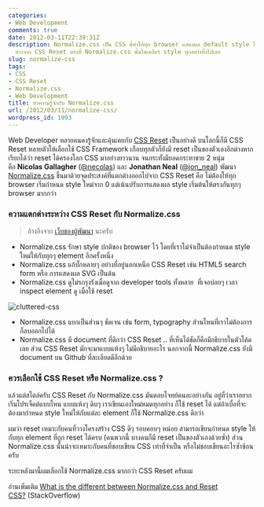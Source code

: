 ```yaml
---
categories:
- Web Development
comments: true
date: 2012-03-11T22:39:31Z
description: Normalize.css เป็น CSS ที่ทำให้ทุก browser แสดงผล default style ได้ใกล้เคียงกันที่สุด
  ต่างจาก CSS Reset ตรงที่ Normalize.css นั้นไม่เคลียร์ style ทุกอย่างทิ้งไปเลย
slug: normalize-css
tags:
- CSS
- CSS Reset
- Normalize.css
- Web Development
title: ทำความรู้จักกับ Normalize.css
url: /2012/03/11/normalize-css/
wordpress_id: 1993
---
```


Web Developer หลายคนคงรู้จักและคุ้นเคยกับ [CSS Reset](https://www.google.co.th/#hl=th&q=css+reset) เป็นอย่างดี บนโลกนี้ก็มี CSS Reset หลายตัวให้เลือกใช้ CSS Framework เกือบทุกตัวก็ยังมี reset เป็นของตัวเองอีกต่างหาก เรียกได้ว่า reset ได้ครองโลก CSS มาอย่างยาวนาน จนกระทั่งมียอดกระทาชาย 2 หนุ่ม คือ **Nicolas Gallagher** ([@necolas](https://twitter.com/necolas)) และ **Jonathan Neal** ([@jon_neal](https://twitter.com/jon_neal)) พัฒนา [Normalize.css](http://necolas.github.com/normalize.css/) ขึ้นมาด้วยจุดประสงค์ที่แตกต่างออกไปจาก CSS Reset คือ ไม่ต้องให้ทุก browser เริ่มกำหนด style ใหม่จาก 0 แต่เน้นปรับการแสดงผล style เริ่มต้นให้ตรงกันทุกๆ browser มากกว่า


### ความแตกต่างระหว่าง CSS Reset กับ Normalize.css

> อ้างอิงจาก [เว็บของผู้พัฒนา](http://nicolasgallagher.com/about-normalize-css/) นะครับ

* Normalize.css รักษา style ปกติของ browser ไว้ โดยที่เราไม่จำเป็นต้องกำหนด style ใหม่ให้กับทุกๆ element อีกครั้งหนึ่ง
* Normalize.css แก้บั๊กหลายๆ อย่างที่อยู่นอกเหนือ CSS Reset เช่น HTML5 search form หรือ การแสดงผล SVG เป็นต้น
* Normalize.css ดูไม่รกรุงรังเมื่อดูจาก developer tools ทั้งหลาย  ที่เจอบ่อยๆ เวลา inspect element ดู เมื่อใช้ reset

![cluttered-css](https://farm9.staticflickr.com/8380/8507760424_b37ae2b173_z.jpg)

* Normalize.css แยกเป็นส่วนๆ ชัดเจน เช่น form, typography ส่วนไหนที่เราไม่ต้องการ ก็ลบออกไปได้
* Normalize.css มี document ที่ดีกว่า CSS Reset .. ที่เห็นได้ชัดก็คือมีอธิบายในตัวโค้ดเลย ส่วน CSS Reset มักจะมาแบบแห้งๆ ไม่มีอธิบายอะไร นอกจากนี้ Normalize.css ยังมี document บน Github ที่ละเอียดดีอีกด้วย


### ควรเลือกใช้ CSS Reset หรือ Normalize.css ?


แล้วแต่สไตล์ครับ CSS Reset กับ Normalize.css มันตอบโจทย์คนละอย่างกัน อยู่ที่ว่าเราอยากเริ่มโปรเจ็คต์แบบไหน แบบแห้งๆ ดิบๆ เราเขียนเองใหม่หมดทุกอย่าง ก็ใช้ reset ได้ แต่ถ้าเบื่อที่จะต้องมากำหนด style ใหม่ให้กับแต่ละ element ก็ใช้ Normalize.css ดีกว่า

ผมว่า reset เหมาะกับคนที่วางโครงสร้าง CSS ดีๆ รอบคอบๆ หน่อย สามารถเขียนกำหนด style ให้กับทุก element ที่ถูก reset ได้ครบ (คนพวกนี้ บางคนก็มี reset เป็นของตัวเองด้วยซ้ำ) ส่วน Normalize.css นั้นน่าจะเหมาะกับคนที่ชอบเขียน CSS เท่าที่จำเป็น หรือไม่ชอบเขียนอะไรซ้ำซ้อนครับ

ระยะหลังมานี้ผมเลือกใช้ Normalize.css มากกว่า CSS Reset ครับผม

อ่านเพิ่มเติม [What is the different between Normalize.css and Reset CSS?](http://stackoverflow.com/questions/6887336/what-is-the-different-between-normalize-css-and-reset-css) (StackOverflow)
